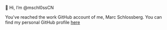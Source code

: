 👋 Hi, I’m @mschl0ssCN

You've reached the work GitHub account of me, Marc Schlossberg.  You can find my personal GitHub profile [here](https://github.com/mschl0ss)

<!---
mschl0ssCN/mschl0ssCN is a ✨ special ✨ repository because its `README.md` (this file) appears on your GitHub profile.
You can click the Preview link to take a look at your changes.
--->
